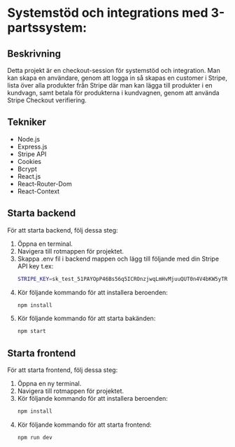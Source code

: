 # Systemstöd och integrations med 3-partssystem:

## Beskrivning
Detta projekt är en checkout-session för systemstöd och integration.
Man kan skapa en användare, genom att logga in så skapas en customer i Stripe, lista över alla produkter från Stripe där man kan lägga till produkter i en kundvagn, samt betala för produkterna i kundvagnen, genom att använda Stripe Checkout verifiering.

## Tekniker
- Node.js
- Express.js
- Stripe API
- Cookies
- Bcrypt
- React.js
- React-Router-Dom
- React-Context

## Starta backend
För att starta backend, följ dessa steg:

1. Öppna en terminal.
2. Navigera till rotmappen för projektet.
3. Skappa .env fil i backend mappen och lägg till följande med din Stripe API key t.ex:
    ```bash
   STRIPE_KEY=sk_test_51PAYOpP46Bs56q5ICROnzjwqLmHvMjuuQUT0n4V4bKW5yTRojaEf92XeCrLt75t97ft5q3Fnvlg9VKVkO8zmP2J400w9QtRILw
    ```
4. Kör följande kommando för att installera beroenden:
    ```bash
    npm install
    ```
5. Kör följande kommando för att starta bakänden:
    ```bash
    npm start
    ```

## Starta frontend
För att starta frontend, följ dessa steg:

1. Öppna en ny terminal.
2. Navigera till rotmappen för projektet.
3. Kör följande kommando för att installera beroenden:
    ```bash
    npm install
    ```
4. Kör följande kommando för att starta frontend:
    ```bash
    npm run dev
    ```